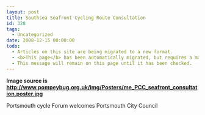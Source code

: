 ```yaml
---
layout: post
title: Southsea Seafront Cycling Route Consultation
id: 328
tags:
  - Uncategorized
date: 2008-12-15 00:00:00
todo:
  - Articles on this site are being migrated to a new format.
  - <b>This page</b> has been automatically migrated, but requires a manual check-&amp;-tune to ensure the format and links all work as expected.
  - This message will remain on this page until it has been checked.
---
```


**Image source is http://www.pompeybug.org.uk/img/Posters/me_PCC_seafront_consultation.poster.jpg**

<p>Portsmouth cycle Forum welcomes Portsmouth City Council